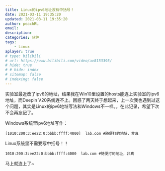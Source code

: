 ```yaml
---
title: Linux的ipv6地址没有中括号！
date: 2021-03-11 19:35:20
updated: 2021-03-11 19:35:20
author: peachRL
email: 
description: 
categories: 软件
tags: 
	- Linux
aplayer: true
# type: bilibili
# url: https://www.bilibili.com/video/av8153395/
# hide: true
# # hide: index
# sitemap: false
# indexing: false
---
```


实验室最近改了ipv6的地址，结果我在Win10里设置的hosts能连上实验室的ipv6地址，而Deepin V20系统连不上。困惑了两天终于想起来，上一次我也遇到过这个问题，其实是Linux的ipv6地址写法和Windows不一样。。在此记录，希望下次不会再忘记了。

<!-- more -->

Windows系统里ipv6地址写作：

```
[1010:200:3:ee22:0:bbbb:ffff:4000]  lab.com #随便打的地址，非真
```

Linux系统里不需要写中括号！！

```
1010:200:3:ee22:0:bbbb:ffff:4000  lab.com #随便打的地址，非真
```

马上就连上了~